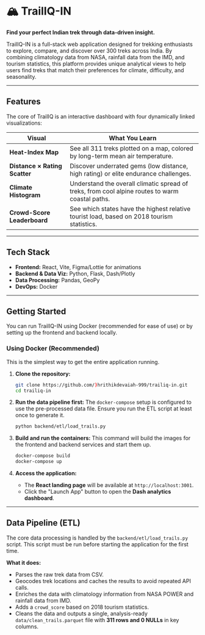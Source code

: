 # 🏔️ TrailIQ-IN

**Find your perfect Indian trek through data-driven insight.**

TrailIQ-IN is a full-stack web application designed for trekking enthusiasts to explore, 
compare, and discover over 300 treks across India. By combining climatology data from NASA, 
rainfall data from the IMD, and tourism statistics, this platform provides unique analytical views 
to help users find treks that match their preferences for climate, difficulty, and seasonality.

---

## Features

The core of TrailIQ is an interactive dashboard with four dynamically linked visualizations:

| Visual                  | What You Learn                                                  |
| ----------------------- | --------------------------------------------------------------- |
| **Heat-Index Map** | See all 311 treks plotted on a map, colored by long-term mean air temperature. |
| **Distance × Rating Scatter** | Discover underrated gems (low distance, high rating) or elite endurance challenges. |
| **Climate Histogram** | Understand the overall climatic spread of treks, from cool alpine routes to warm coastal paths. |
| **Crowd-Score Leaderboard** | See which states have the highest relative tourist load, based on 2018 tourism statistics. |

---

## Tech Stack

* **Frontend:** React, Vite, Figma/Lottie for animations
* **Backend & Data Viz:** Python, Flask, Dash/Plotly
* **Data Processing:** Pandas, GeoPy
* **DevOps:** Docker

---

## Getting Started

You can run TrailIQ-IN using Docker (recommended for ease of use) or by setting up the frontend and backend locally.

### Using Docker (Recommended)

This is the simplest way to get the entire application running.

1.  **Clone the repository:**
    ```bash
    git clone https://github.com/)hrithikdevaiah-999/trailiq-in.git
    cd trailiq-in
    ```

2.  **Run the data pipeline first:**
    The `docker-compose` setup is configured to use the pre-processed data file. Ensure you run the ETL script at least once to generate it.
    ```bash
    python backend/etl/load_trails.py
    ```

3.  **Build and run the containers:**
    This command will build the images for the frontend and backend services and start them up.
    ```bash
    docker-compose build
    docker-compose up
    ```

4.  **Access the application:**
    * The **React landing page** will be available at `http://localhost:3001`.
    * Click the "Launch App" button to open the **Dash analytics dashboard**.


---

## Data Pipeline (ETL)

The core data processing is handled by the `backend/etl/load_trails.py` script. This script must be run before starting the application for the first time.

**What it does:**
* Parses the raw trek data from CSV.
* Geocodes trek locations and caches the results to avoid repeated API calls.
* Enriches the data with climatology information from NASA POWER and rainfall data from IMD.
* Adds a `crowd_score` based on 2018 tourism statistics.
* Cleans the data and outputs a single, analysis-ready `data/clean_trails.parquet` file with **311 rows and 0 NULLs** in key columns.
